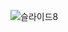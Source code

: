 ![슬라이드8](https://github.com/hyujin89/Python_Qgis_PowerBI/assets/147614902/1639e304-f295-490c-90ef-24faaac94986)
